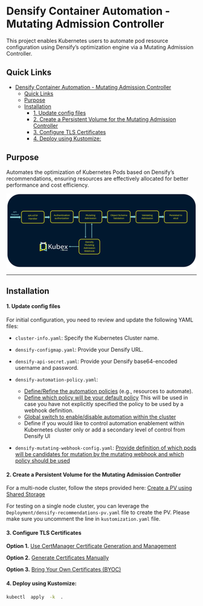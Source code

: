
# Densify Container Automation - Mutating Admission Controller

This project enables Kubernetes users to automate pod resource configuration using Densify’s optimization engine via a Mutating Admission Controller.

## Quick Links

- [Densify Container Automation - Mutating Admission Controller](#densify-container-automation---mutating-admission-controller)
  - [Quick Links](#quick-links)
  - [Purpose](#purpose)
  - [Installation](#installation)
      - [1. Update config files](#1-update-config-files)
      - [2. Create a Persistent Volume for the Mutating Admission Controller](#2-create-a-persistent-volume-for-the-mutating-admission-controller)
      - [3. Configure TLS Certificates](#3-configure-tls-certificates)
      - [4. Deploy using Kustomize:](#4-deploy-using-kustomize)

## Purpose

Automates the optimization of Kubernetes Pods based on Densify’s recommendations, ensuring resources are effectively allocated for better performance and cost efficiency.

  
![Alt Text](./Documentation/Densify%20Mutating%20Admission%20Controller.png)


---


## Installation

#### 1. Update config files

For initial configuration, you need to review and update the following YAML files:

-  `cluster-info.yaml`: Specify the Kubernetes Cluster name.

-  `densify-configmap.yaml`: Provide your Densify URL.

-  `densify-api-secret.yaml`: Provide your Densify base64-encoded username and password.

-  `densify-automation-policy.yaml`: 
   -  [Define/Refine the automation policies](./Documentation/Multi-Policy-Support.md#supported-out-of-the-box-policies) (e.g., resources to automate).
   -  [Define which policy will be your default policy](./Documentation/Multi-Policy-Support.md#default-policy-behavior) This will be used in case you have not explicitly specified the policy to be used by a webhook definition.
   -  [Global switch to enable/disable automation within the cluster](./Documentation/Multi-Policy-Support.md)
   -  Define if you would like to control automation enablement within Kubernetes cluster only or add a secondary level of control from Densify UI

- `densify-mutating-webhook-config.yaml`: [Provide definition of which pods will be candidates for mutation by the mutating webhook and which policy should be used](./Documentation/Multi-Policy-Support.md#example-webhook-structure)
  

#### 2. Create a Persistent Volume for the Mutating Admission Controller

For a multi-node cluster, follow the steps provided here: [Create a PV using Shared Storage](/Documentation/PersistentVolume.md)

For testing on a single node cluster, you can leverage the `Deployment/densify-recommendations-pv.yaml` file to create the PV. Please make sure you uncomment the line in `kustomization.yaml` file.


#### 3. Configure TLS Certificates

**Option 1.** [Use CertManager Certificate Generation and Management](/Documentation/Certificates-CertManager.md)

**Option 2.** [Generate Certificates Manually](/Documentation/Certificates-Manual.md)
  
**Option 3.** [Bring Your Own Certificates (BYOC)](/Documentation/Certificates-BYOC.md)


#### 4. Deploy using Kustomize:

```bash
kubectl  apply  -k  .
```